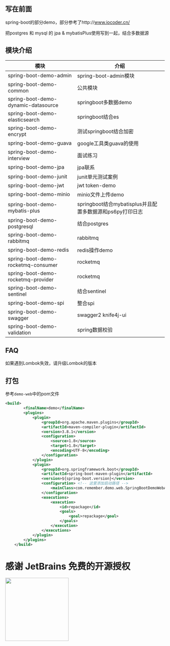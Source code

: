 ## 写在前面
spring-boot的部分demo，部分参考了http://www.iocoder.cn/

把postgres 和 mysql 的 jpa & mybatisPlus使用写到一起，结合多数据源

## 模块介绍

| 模块 | 介绍 |  
| -- | -- |  
| spring-boot-demo-admin | spring-boot-admin模块
| spring-boot-demo-common | 公共模块
| spring-boot-demo-dynamic-datasource | springboot多数据demo
| spring-boot-demo-elasticsearch | springboot结合es
| spring-boot-demo-encrypt | 测试springboot结合加密
| spring-boot-demo-guava | google工具类guava的使用
| spring-boot-demo-interview | 面试练习
| spring-boot-demo-jpa | jpa联系
| spring-boot-demo-junit | junit单元测试案例
| spring-boot-demo-jwt | jwt token-demo
| spring-boot-demo-minio | minio文件上传demo
| spring-boot-demo-mybatis-plus | springboot结合mybatisplus并且配置多数据源和ps6py打印日志
| spring-boot-demo-postgresql | 结合postgres
| spring-boot-demo-rabbitmq | rabbitmq
| spring-boot-demo-redis | redis操作demo
| spring-boot-demo-rocketmq-consumer | rocketmq
| spring-boot-demo-rocketmq-provider | rocketmq
| spring-boot-demo-sentinel | 结合sentinel
| spring-boot-demo-spi | 整合spi
| spring-boot-demo-swagger | swagger2 knife4j-ui
| spring-boot-demo-validation | spring数据校验


## FAQ
如果遇到Lombok失效，请升级Lombok的版本

## 打包
参考`demo-web`中的pom文件
```xml
<build>
        <finalName>demo</finalName>
        <plugins>
            <plugin>
                <groupId>org.apache.maven.plugins</groupId>
                <artifactId>maven-compiler-plugin</artifactId>
                <version>3.8.1</version>
                <configuration>
                    <source>1.8</source>
                    <target>1.8</target>
                    <encoding>UTF-8</encoding>
                </configuration>
            </plugin>
            <plugin>
                <groupId>org.springframework.boot</groupId>
                <artifactId>spring-boot-maven-plugin</artifactId>
                <version>${spring-boot.version}</version>
                <configuration> <!-- 这里添加启动路径 -->
                    <mainClass>com.remember.demo.web.SpringBootDemoWebApplication</mainClass>
                </configuration>
                <executions>
                    <execution>
                        <id>repackage</id>
                        <goals>
                            <goal>repackage</goal>
                        </goals>
                    </execution>
                </executions>
            </plugin>
        </plugins>
    </build>
```
# 感谢 JetBrains 免费的开源授权
<a href="https://www.jetbrains.com/?from=spring-boot-demo" target="_blank">
<img src="https://i.loli.net/2021/06/22/Kpd28P9GwhUlrck.png" height="200"/></a>
